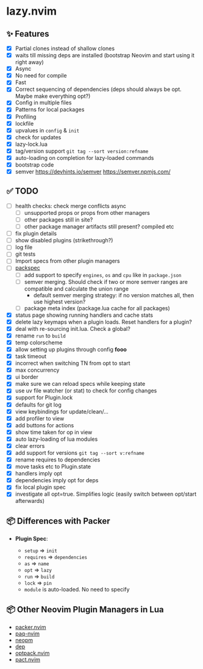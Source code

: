 # lazy.nvim

## ✨ Features

- [x] Partial clones instead of shallow clones
- [x] waits till missing deps are installed (bootstrap Neovim and start using it right away)
- [x] Async
- [x] No need for compile
- [x] Fast
- [x] Correct sequencing of dependencies (deps should always be opt. Maybe make everything opt?)
- [x] Config in multiple files
- [x] Patterns for local packages
- [x] Profiling
- [x] lockfile
- [x] upvalues in `config` & `init`
- [x] check for updates
- [x] lazy-lock.lua
- [x] tag/version support `git tag --sort version:refname`
- [x] auto-loading on completion for lazy-loaded commands
- [x] bootstrap code
- [x] semver https://devhints.io/semver
      https://semver.npmjs.com/

## ✅ TODO

- [ ] health checks: check merge conflicts async
  - [ ] unsupported props or props from other managers
  - [ ] other packages still in site?
  - [ ] other package manager artifacts still present? compiled etc
- [ ] fix plugin details
- [ ] show disabled plugins (strikethrough?)
- [ ] log file
- [ ] git tests
- [ ] Import specs from other plugin managers
- [ ] [packspec](https://github.com/nvim-lua/nvim-package-specification)
  - [ ] add support to specify `engines`, `os` and `cpu` like in `package.json`
  - [ ] semver merging. Should check if two or more semver ranges are compatible and calculate the union range
    - default semver merging strategy: if no version matches all, then use highest version?
  - [ ] package meta index (package.lua cache for all packages)
- [x] status page showing running handlers and cache stats
- [x] delete lazy keymaps when a plugin loads. Reset handlers for a plugin?
- [x] deal with re-sourcing init.lua. Check a global?
- [x] rename `run` to `build`
- [x] temp colorscheme
- [x] allow setting up plugins through config **fooo**
- [x] task timeout
- [x] incorrect when switching TN from opt to start
- [x] max concurrency
- [x] ui border
- [x] make sure we can reload specs while keeping state
- [x] use uv file watcher (or stat) to check for config changes
- [x] support for Plugin.lock
- [x] defaults for git log
- [x] view keybindings for update/clean/...
- [x] add profiler to view
- [x] add buttons for actions
- [x] show time taken for op in view
- [x] auto lazy-loading of lua modules
- [x] clear errors
- [x] add support for versions `git tag --sort v:refname`
- [x] rename requires to dependencies
- [x] move tasks etc to Plugin.state
- [x] handlers imply opt
- [x] dependencies imply opt for deps
- [x] fix local plugin spec
- [x] investigate all opt=true. Simplifies logic (easily switch between opt/start afterwards)

## 📦 Differences with Packer

- **Plugin Spec**:

  - `setup` => `init`
  - `requires` => `dependencies`
  - `as` => `name`
  - `opt` => `lazy`
  - `run` => `build`
  - `lock` => `pin`
  - `module` is auto-loaded. No need to specify

## 📦 Other Neovim Plugin Managers in Lua

- [packer.nvim](https://github.com/wbthomason/packer.nvim)
- [paq-nvim](https://github.com/savq/paq-nvim)
- [neopm](https://github.com/ii14/neopm)
- [dep](https://github.com/chiyadev/dep)
- [optpack.nvim](https://github.com/notomo/optpack.nvim)
- [pact.nvim](https://github.com/rktjmp/pact.nvim)
